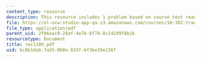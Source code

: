 ```yaml
---
content_type: resource
description: This resource includes 1 problem based on course text reading.
file: https://ol-ocw-studio-app-qa.s3.amazonaws.com/courses/10-302-transport-processes-fall-2004/bc0b1dab7a550b8e833fbf3be29e236f_rec1109.pdf
file_type: application/pdf
parent_uid: 2f06eac9-28af-4e7b-6f78-8c142d9f8b16
resourcetype: Document
title: rec1109.pdf
uid: bc0b1dab-7a55-0b8e-833f-bf3be29e236f
---
```

